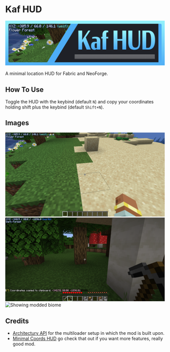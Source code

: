 # Kaf HUD

![Kaf HUD](https://raw.githubusercontent.com/iamkaf/modresources/refs/heads/main/pages/kaf-hud/banner.png)

A minimal location HUD for Fabric and NeoForge.

## How To Use

Toggle the HUD with the keybind (default `N`) and copy your coordinates holding shift plus the keybind (default `Shift+N`).

## Images

![Showing the coordinates](https://raw.githubusercontent.com/iamkaf/modresources/refs/heads/main/pages/kaf-hud/screenshot1.png)
![Showing the copy feature](https://raw.githubusercontent.com/iamkaf/modresources/refs/heads/main/pages/kaf-hud/screenshot2.png)
![Showing modded biome](https://raw.githubusercontent.com/iamkaf/modresources/refs/heads/main/pages/kaf-hud/screenshot3.png)

## Credits

- [Architectury API](https://modrinth.com/mod/architectury-api) for the multiloader setup in which the mod is built upon.
- [Minimal Coords HUD](https://modrinth.com/mod/minimal-coords-hud) go check that out if you want more features, really good mod.

